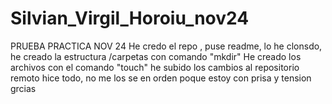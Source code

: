 # Silvian_Virgil_Horoiu_nov24
PRUEBA PRACTICA NOV 24
He credo el repo , puse readme, lo he clonsdo, he creado la estructura /carpetas con comando "mkdir"
He creado los archivos con el comando "touch"
he subido los cambios al repositorio remoto 
hice todo, no me los se en orden poque estoy con prisa y tension
grcias